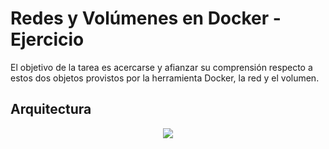 # Redes y Volúmenes en Docker - Ejercicio
El objetivo de la tarea es acercarse y afianzar su comprensión respecto a estos dos objetos provistos por la herramienta Docker, la red y el volumen.

## Arquitectura
<p align="center">
	<img src=arqui.png>
</p>
